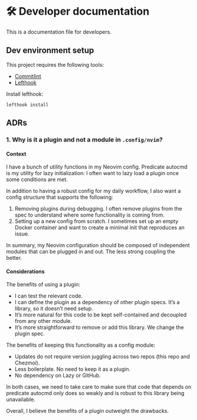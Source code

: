 # 🛠️ Developer documentation

This is a documentation file for developers.

## Dev environment setup

This project requires the following tools:

- [Commitlint]
- [Lefthook]

Install lefthook:

```shell
lefthook install
```

## ADRs

### 1. Why is it a plugin and not a module in `.config/nvim`?

#### Context

I have a bunch of utility functions in my Neovim config. Predicate autocmd is
my utility for lazy initialization: I often want to lazy load a plugin once
some conditions are met.

In addition to having a robust config for my daily workflow, I also want a
config structure that supports the following:

1. Removing plugins during debugging. I often remove plugins from the spec to
   understand where some functionality is coming from.
2. Setting up a new config from scratch. I sometimes set up an empty Docker
   container and want to create a minimal init that reproduces an issue.

In summary, my Neovim configuration should be composed of independent
modules that can be plugged in and out. The less strong coupling the better.

#### Considerations

The benefits of using a plugin:

- I can test the relevant code.
- I can define the plugin as a dependency of other plugin specs. It’s a
  library, so it doesn’t need setup.
- It’s more natural for this code to be kept self-contained and decoupled from
  any other module.
- It’s more straightforward to remove or add this library. We change the
  plugin spec.

The benefits of keeping this functionality as a config module:

- Updates do not require version juggling across two repos (this repo and
  Chezmoi).
- Less boilerplate. No need to keep it as a plugin.
- No dependency on Lazy or GitHub.

In both cases, we need to take care to make sure that code that depends on
predicate autocmd only does so weakly and is robust to this library being
unavailable.

Overall, I believe the benefits of a plugin outweight the drawbacks.

[Commitlint]: https://github.com/conventional-changelog/commitlint
[Lefthook]: https://github.com/evilmartians/lefthook
